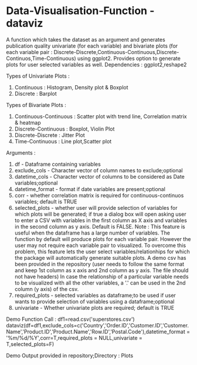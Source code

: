 # Data-Visualisation-Function - dataviz
A function which takes the dataset as an argument and generates publication quality univariate (for each variable) and bivariate plots (for each variable pair : Discrete-Discrete,Continuous-Continuous,Discrete-Continuos,Time-Continuous) using ggplot2. Provides option to generate plots for user selected variables as well.
Dependencies : ggplot2,reshape2

Types of Univariate Plots : 

1. Continuous : Histogram, Density plot & Boxplot
2. Discrete : Barplot

Types of Bivariate Plots : 
1. Continuous-Continuous : Scatter plot with trend line, Correlation matrix & heatmap
2. Discrete-Continuous : Boxplot, Violin Plot
3. Discrete-Discrete : Jitter Plot
4. Time-Continuous : Line plot,Scatter plot

Arguments : 

1. df - Dataframe containing variables
2. exclude_cols - Character vector of column names to exclude;optional
3. datetime_cols - Character vector of columns to be considered as Date variables;optional
4. datetime_format - format if date variables are present;optional
5. corr - whether correlation matrix is required for continuous-continuos variables; default is TRUE
6. selected_plots - whether user will provide selection of variables for which plots will be generated; if true a dialog box will open asking user to enter a CSV with variables in the first column as X axis and variables in the second column as y axis. Default is FALSE. Note : This feature is useful when the dataframe has a large number of variables. The function by default will produce plots for each variable pair. However the user may not require each variable pair to visualized. To overcome this problem, this feature lets the user select variables/relationhips for which the package will automatically generate suitable plots. A demo csv has been provided in the repository (user needs to follow the same format and keep 1st column as x axis and 2nd column as y axis. The file should not have headers) In case the relationship of a particular variable needs to be visualized with all the other variables, a '.' can be used in the 2nd column (y axis) of the csv.
7. required_plots - selected variables as dataframe;to be used if user wants to provide selection of variables using a dataframe;optional
8. univariate - Whether univariate plots are required; default is TRUE

Demo Function Call : 
df1=read.csv('superstores.csv')
dataviz(df=df1,exclude_cols=c('Country','Order.ID','Customer.ID','Customer.Name','Product.ID','Product.Name','Row.ID','Postal.Code'),datetime_format = '%m/%d/%Y',corr=T,required_plots = NULL,univariate = T,selected_plots=F)

Demo Output provided in repository;Directory : Plots


